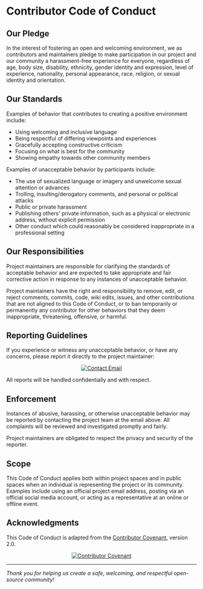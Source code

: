 # Contributor Code of Conduct

## Our Pledge

In the interest of fostering an open and welcoming environment, we as contributors and maintainers pledge to make participation in our project and our community a harassment-free experience for everyone, regardless of age, body size, disability, ethnicity, gender identity and expression, level of experience, nationality, personal appearance, race, religion, or sexual identity and orientation.

## Our Standards

Examples of behavior that contributes to creating a positive environment include:

- Using welcoming and inclusive language  
- Being respectful of differing viewpoints and experiences  
- Gracefully accepting constructive criticism  
- Focusing on what is best for the community  
- Showing empathy towards other community members  

Examples of unacceptable behavior by participants include:

- The use of sexualized language or imagery and unwelcome sexual attention or advances  
- Trolling, insulting/derogatory comments, and personal or political attacks  
- Public or private harassment  
- Publishing others' private information, such as a physical or electronic address, without explicit permission  
- Other conduct which could reasonably be considered inappropriate in a professional setting  

## Our Responsibilities

Project maintainers are responsible for clarifying the standards of acceptable behavior and are expected to take appropriate and fair corrective action in response to any instances of unacceptable behavior.

Project maintainers have the right and responsibility to remove, edit, or reject comments, commits, code, wiki edits, issues, and other contributions that are not aligned to this Code of Conduct, or to ban temporarily or permanently any contributor for other behaviors that they deem inappropriate, threatening, offensive, or harmful.

## Reporting Guidelines

If you experience or witness any unacceptable behavior, or have any concerns, please report it directly to the project maintainer:

<div align="center">

<a href="mailto:m.ssaid356@gmail.com" target="_blank">
  <img src="https://img.shields.io/badge/Email-m.ssaid356@gmail.com-blue?style=for-the-badge&logo=gmail&logoColor=white" alt="Contact Email"/>
</a>

</div>

All reports will be handled confidentially and with respect.

## Enforcement

Instances of abusive, harassing, or otherwise unacceptable behavior may be reported by contacting the project team at the email above. All complaints will be reviewed and investigated promptly and fairly.

Project maintainers are obligated to respect the privacy and security of the reporter.

## Scope

This Code of Conduct applies both within project spaces and in public spaces when an individual is representing the project or its community. Examples include using an official project email address, posting via an official social media account, or acting as a representative at an online or offline event.

## Acknowledgments

This Code of Conduct is adapted from the [Contributor Covenant](https://www.contributor-covenant.org/version/2/0/code_of_conduct/), version 2.0.

<div align="center">

<a href="https://www.contributor-covenant.org" target="_blank">
  <img src="https://img.shields.io/badge/Contributor-Covenant-FF4081?style=for-the-badge&logo=handshake&logoColor=white" alt="Contributor Covenant"/>
</a>

</div>

---

*Thank you for helping us create a safe, welcoming, and respectful open-source community!*

